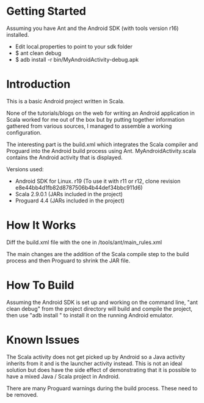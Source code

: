 Getting Started
============
Assuming you have Ant and the Android SDK (with tools version r16) installed.

 * Edit local.properties to point to your sdk folder
 * $ ant clean debug
 * $ adb install -r bin/MyAndroidActivity-debug.apk

Introduction
============

This is a basic Android project written in Scala.

None of the tutorials/blogs on the web for writing an Android application in Scala worked for me out of the
box but by putting together information gathered from various sources, I managed to assemble a working configuration.

The interesting part is the build.xml which integrates the Scala compiler and Proguard into the Android build process using Ant.
MyAndroidActivity.scala contains the Android activity that is displayed. 

Versions used:

- Android SDK for Linux. r19 (To use it with r11 or r12, clone revision e8e44bb4d1fb82d8787506b4b44def34bbc911d6)
- Scala 2.9.0.1 (JARs included in the project)
- Proguard 4.4  (JARs included in the project)

How It Works
============

Diff the build.xml file with the one in <path to Android SDK>/tools/ant/main_rules.xml

The main changes are the addition of the Scala compile step to the build process and then Proguard to shrink the JAR file.

How To Build
============

Assuming the Android SDK is set up and working on the command line,
"ant clean debug" from the project directory will build and compile the project, then use "adb install <path to built APK file>" to install it on the running Android emulator.

Known Issues
============

The Scala activity does not get picked up by Android so a Java activity inherits from it and is the launcher activity instead.
This is not an ideal solution but does have the side effect of demonstrating that it is possible to have a mixed Java / Scala project in Android.

There are many Proguard warnings during the build process. These need to be removed.
